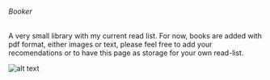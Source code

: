 ###### Booker 
A very small library with my current read list.
For now, books are added with pdf format, either images or text,
please feel free to add your recomendations or to have this page
as storage for your own read-list.

 
![alt text](https://pbs.twimg.com/profile_images/378800000448533787/c32fb13e160ee7cd17848e8cacbbcfc5_400x400.jpeg "Be free.")
